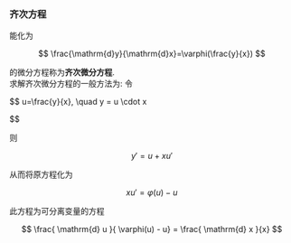 ### 齐次方程

能化为

$$
\frac{\mathrm{d}y}{\mathrm{d}x}=\varphi(\frac{y}{x})
$$

的微分方程称为**齐次微分方程**. <BR>
求解齐次微分方程的一般方法为:
令

$$
u=\frac{y}{x}, \quad y = u \cdot x

$$

则

$$
y'=u+xu'
$$

从而将原方程化为

$$
xu'=\varphi(u)-u
$$

此方程为可分离变量的方程

$$
\frac{ \mathrm{d} u }{ \varphi(u) - u} = \frac{ \mathrm{d} x }{x}
$$
